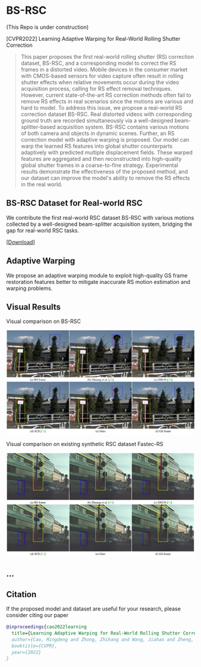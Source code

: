 # BS-RSC

(This Repo is under construction)

[CVPR2022] Learning Adaptive Warping for Real-World Rolling Shutter Correction

> This paper proposes the first real-world rolling shutter (RS) correction dataset, BS-RSC, and a corresponding model to correct the RS frames in a distorted video. Mobile devices in the consumer market with CMOS-based sensors for video capture often result in rolling shutter effects when relative movements occur during the video acquisition process, calling for RS effect removal techniques. However, current state-of-the-art RS correction methods often fail to remove RS effects in real scenarios since the motions are various and hard to model. To address this issue, we propose a real-world RS correction dataset BS-RSC. Real distorted videos with corresponding ground truth are recorded simultaneously via a well-designed beam-splitter-based acquisition system. BS-RSC contains various motions of both camera and objects in dynamic scenes. Further, an RS correction model with adaptive warping is proposed. Our model can warp the learned RS features into global shutter counterparts adaptively with predicted multiple displacement fields. These warped features are aggregated and then reconstructed into high-quality global shutter frames in a coarse-to-fine strategy. Experimental results demonstrate the effectiveness of the proposed method, and our dataset can improve the model's ability to remove the RS effects in the real world.

## BS-RSC Dataset for Real-world RSC

We contribute the first real-world RSC dataset BS-RSC with various motions collected by a well-designed beam-splitter acquisition system, bridging the gap for real-world RSC tasks.

[[Download](https://drive.google.com/file/d/1Yp0kZJ6LGBmt1_kx92PtXaoJo6W2r9mW/view?usp=sharing)]

## Adaptive Warping

We propose an adaptive warping module to exploit high-quality GS frame restoration features better to mitigate inaccurate RS motion estimation and warping problems.

## Visual Results
Visual comparison on BS-RSC

<img src="./docs/results_on_bsrsc.png">

Visual comparison on existing synthetic RSC dataset Fastec-RS

<img src="./docs/results_on_fastecrs.png">

## ...

## Citation

If the proposed model and dataset are useful for your research, please consider citing our paper

```bibtex
@inproceedings{cao2022learning
  title={Learning Adaptive Warping for Real-World Rolling Shutter Correction},
  author={Cao, Mingdeng and Zhong, Zhihang and Wang, Jiahao and Zheng, Yinqiang and Yang, Yujiu},
  booktitle={CVPR},
  year={2022}
}
```
